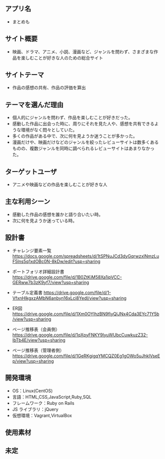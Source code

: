 ## アプリ名
- まとめも

## サイト概要
- 映画、ドラマ、アニメ、小説、漫画など、ジャンルを問わず、さまざまな作品を楽しむことが好きな人のための総合サイト

## サイトテーマ
- 作品の感想の共有、作品の評価を算出

## テーマを選んだ理由
- 個人的にジャンルを問わず、作品を楽しむことが好きだった。
- 感動した作品に出会った時に、周りにそれを見た人や、感想を共有できるような環境がなく悶々としていた。
- 多くの作品がある中で、次に何を見ようか迷うことが多かった。
- 漫画だけや、映画だけなどのジャンルを絞ったレビューサイトは数多くあるものの、複数ジャンルを同時に調べられるレビューサイトはあまりなかった。

## ターゲットユーザ
- アニメや映画などの作品を楽しむことが好きな人

## 主な利用シーン
- 感動した作品の感想を誰かと語り合いたい時。
- 次に何を見ようか迷っている時。

## 設計書
- チャレンジ要素一覧<br>
https://docs.google.com/spreadsheets/d/1tSPNuJCd3dyGqrwzxlNmzLuF5lns5q1xdOBc0N-8kDw/edit?usp=sharing

- ポートフォリオ詳細設計書
https://drive.google.com/file/d/1B0ZtKiM58Xa1ipVCC-GERww7b3zK9yf7/view?usp=sharing

- テーブル定義書
https://drive.google.com/file/d/1-VfxnHlkgxzAMbN6anbyn16xLci8Yedl/view?usp=sharing

- ER図
https://drive.google.com/file/d/1Xm0OYlhzBN9fiyQlJNx4Cda3EYc71Y5b/view?usp=sharing

- ページ推移表（会員側）
https://drive.google.com/file/d/1qXpyFNKY9lyuWUbcCuwkuzZ32-lbTb4E/view?usp=sharing

- ページ推移表（管理者側）
https://drive.google.com/file/d/1GeRKgigqYMCQZ0Eg1gOWo5uJhklVseEp/view?usp=sharing


## 開発環境

- OS：Linux(CentOS)
- 言語：HTML,CSS,JavaScript,Ruby,SQL
- フレームワーク：Ruby on Rails
- JS ライブラリ：jQuery
- 仮想環境：Vagrant,VirtualBox

## 使用素材
## 未定
